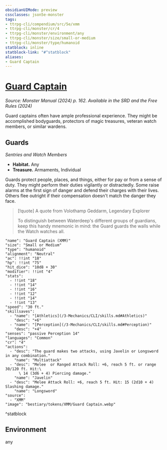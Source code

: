 ```yaml
---
obsidianUIMode: preview
cssclasses: json5e-monster
tags:
- ttrpg-cli/compendium/src/5e/xmm
- ttrpg-cli/monster/cr/4
- ttrpg-cli/monster/environment/any
- ttrpg-cli/monster/size/small-or-medium
- ttrpg-cli/monster/type/humanoid
statblock: inline
statblock-link: "#^statblock"
aliases:
- Guard Captain
---
```

# [Guard Captain](3-Mechanics\CLI\bestiary\humanoid/guard-captain-xmm.md)
*Source: Monster Manual (2024) p. 162. Available in the <span title='Systems Reference Document (5.2)'>SRD</span> and the Free Rules (2024)*  

Guard captains often have ample professional experience. They might be accomplished bodyguards, protectors of magic treasures, veteran watch members, or similar wardens.

## Guards

*Sentries and Watch Members*

- **Habitat.** Any  
- **Treasure.** Armaments, Individual  

Guards protect people, places, and things, either for pay or from a sense of duty. They might perform their duties vigilantly or distractedly. Some raise alarms at the first sign of danger and defend their charges with their lives. Others flee outright if their compensation doesn't match the danger they face.

> [!quote] A quote from Volothamp Geddarm, Legendary Explorer  
> 
> To distinguish between Waterdeep's different groups of guardians, keep this handy mnemonic in mind: the Guard guards the walls while the Watch watches all.


```statblock
"name": "Guard Captain (XMM)"
"size": "Small or Medium"
"type": "humanoid"
"alignment": "Neutral"
"ac": !!int "18"
"hp": !!int "75"
"hit_dice": "10d8 + 30"
"modifier": !!int "4"
"stats":
  - !!int "18"
  - !!int "14"
  - !!int "16"
  - !!int "12"
  - !!int "14"
  - !!int "13"
"speed": "30 ft."
"skillsaves":
  - "name": "[Athletics](/3-Mechanics/CLI/skills.md#Athletics)"
    "desc": "+6"
  - "name": "[Perception](/3-Mechanics/CLI/skills.md#Perception)"
    "desc": "+4"
"senses": "passive Perception 14"
"languages": "Common"
"cr": "4"
"actions":
  - "desc": "The guard makes two attacks, using Javelin or Longsword in any combination."
    "name": "Multiattack"
  - "desc": "Melee  or Ranged Attack Roll: +6, reach 5 ft. or range 30/120 ft. Hit:\
      \ 14 (3d6 + 4) Piercing damage."
    "name": "Javelin"
  - "desc": "Melee Attack Roll: +6, reach 5 ft. Hit: 15 (2d10 + 4) Slashing damage."
    "name": "Longsword"
"source":
  - "XMM"
"image": "bestiary/tokens/XMM/Guard Captain.webp"
```
^statblock

## Environment

any